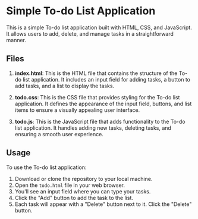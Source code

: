 # Simple To-do List Application

This is a simple To-do list application built with HTML, CSS, and JavaScript. It allows users to add, delete, and manage tasks in a straightforward manner.

## Files

1. **index.html**: This is the HTML file that contains the structure of the To-do list application. It includes an input field for adding tasks, a button to add tasks, and a list to display the tasks.

2. **todo.css**: This is the CSS file that provides styling for the To-do list application. It defines the appearance of the input field, buttons, and list items to ensure a visually appealing user interface.

3. **todo.js**: This is the JavaScript file that adds functionality to the To-do list application. It handles adding new tasks, deleting tasks, and ensuring a smooth user experience.

## Usage

To use the To-do list application:

1. Download or clone the repository to your local machine.
2. Open the `todo.html` file in your web browser.
3. You'll see an input field where you can type your tasks.
4. Click the "Add" button to add the task to the list.
5. Each task will appear with a "Delete" button next to it. Click the "Delete" button.
